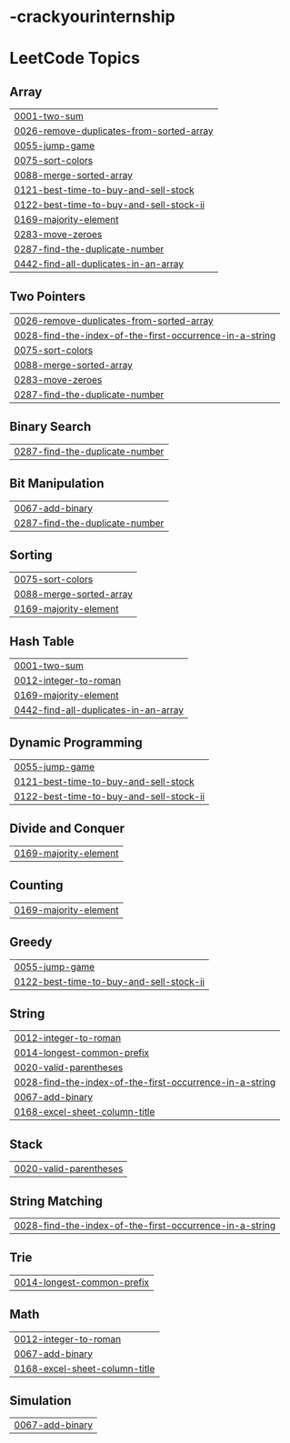 # -crackyourinternship
<!---LeetCode Topics Start-->
# LeetCode Topics
## Array
|  |
| ------- |
| [0001-two-sum](https://github.com/cloudwithbhawna/-crackyourinternship/tree/master/0001-two-sum) |
| [0026-remove-duplicates-from-sorted-array](https://github.com/cloudwithbhawna/-crackyourinternship/tree/master/0026-remove-duplicates-from-sorted-array) |
| [0055-jump-game](https://github.com/cloudwithbhawna/-crackyourinternship/tree/master/0055-jump-game) |
| [0075-sort-colors](https://github.com/cloudwithbhawna/-crackyourinternship/tree/master/0075-sort-colors) |
| [0088-merge-sorted-array](https://github.com/cloudwithbhawna/-crackyourinternship/tree/master/0088-merge-sorted-array) |
| [0121-best-time-to-buy-and-sell-stock](https://github.com/cloudwithbhawna/-crackyourinternship/tree/master/0121-best-time-to-buy-and-sell-stock) |
| [0122-best-time-to-buy-and-sell-stock-ii](https://github.com/cloudwithbhawna/-crackyourinternship/tree/master/0122-best-time-to-buy-and-sell-stock-ii) |
| [0169-majority-element](https://github.com/cloudwithbhawna/-crackyourinternship/tree/master/0169-majority-element) |
| [0283-move-zeroes](https://github.com/cloudwithbhawna/-crackyourinternship/tree/master/0283-move-zeroes) |
| [0287-find-the-duplicate-number](https://github.com/cloudwithbhawna/-crackyourinternship/tree/master/0287-find-the-duplicate-number) |
| [0442-find-all-duplicates-in-an-array](https://github.com/cloudwithbhawna/-crackyourinternship/tree/master/0442-find-all-duplicates-in-an-array) |
## Two Pointers
|  |
| ------- |
| [0026-remove-duplicates-from-sorted-array](https://github.com/cloudwithbhawna/-crackyourinternship/tree/master/0026-remove-duplicates-from-sorted-array) |
| [0028-find-the-index-of-the-first-occurrence-in-a-string](https://github.com/cloudwithbhawna/-crackyourinternship/tree/master/0028-find-the-index-of-the-first-occurrence-in-a-string) |
| [0075-sort-colors](https://github.com/cloudwithbhawna/-crackyourinternship/tree/master/0075-sort-colors) |
| [0088-merge-sorted-array](https://github.com/cloudwithbhawna/-crackyourinternship/tree/master/0088-merge-sorted-array) |
| [0283-move-zeroes](https://github.com/cloudwithbhawna/-crackyourinternship/tree/master/0283-move-zeroes) |
| [0287-find-the-duplicate-number](https://github.com/cloudwithbhawna/-crackyourinternship/tree/master/0287-find-the-duplicate-number) |
## Binary Search
|  |
| ------- |
| [0287-find-the-duplicate-number](https://github.com/cloudwithbhawna/-crackyourinternship/tree/master/0287-find-the-duplicate-number) |
## Bit Manipulation
|  |
| ------- |
| [0067-add-binary](https://github.com/cloudwithbhawna/-crackyourinternship/tree/master/0067-add-binary) |
| [0287-find-the-duplicate-number](https://github.com/cloudwithbhawna/-crackyourinternship/tree/master/0287-find-the-duplicate-number) |
## Sorting
|  |
| ------- |
| [0075-sort-colors](https://github.com/cloudwithbhawna/-crackyourinternship/tree/master/0075-sort-colors) |
| [0088-merge-sorted-array](https://github.com/cloudwithbhawna/-crackyourinternship/tree/master/0088-merge-sorted-array) |
| [0169-majority-element](https://github.com/cloudwithbhawna/-crackyourinternship/tree/master/0169-majority-element) |
## Hash Table
|  |
| ------- |
| [0001-two-sum](https://github.com/cloudwithbhawna/-crackyourinternship/tree/master/0001-two-sum) |
| [0012-integer-to-roman](https://github.com/cloudwithbhawna/-crackyourinternship/tree/master/0012-integer-to-roman) |
| [0169-majority-element](https://github.com/cloudwithbhawna/-crackyourinternship/tree/master/0169-majority-element) |
| [0442-find-all-duplicates-in-an-array](https://github.com/cloudwithbhawna/-crackyourinternship/tree/master/0442-find-all-duplicates-in-an-array) |
## Dynamic Programming
|  |
| ------- |
| [0055-jump-game](https://github.com/cloudwithbhawna/-crackyourinternship/tree/master/0055-jump-game) |
| [0121-best-time-to-buy-and-sell-stock](https://github.com/cloudwithbhawna/-crackyourinternship/tree/master/0121-best-time-to-buy-and-sell-stock) |
| [0122-best-time-to-buy-and-sell-stock-ii](https://github.com/cloudwithbhawna/-crackyourinternship/tree/master/0122-best-time-to-buy-and-sell-stock-ii) |
## Divide and Conquer
|  |
| ------- |
| [0169-majority-element](https://github.com/cloudwithbhawna/-crackyourinternship/tree/master/0169-majority-element) |
## Counting
|  |
| ------- |
| [0169-majority-element](https://github.com/cloudwithbhawna/-crackyourinternship/tree/master/0169-majority-element) |
## Greedy
|  |
| ------- |
| [0055-jump-game](https://github.com/cloudwithbhawna/-crackyourinternship/tree/master/0055-jump-game) |
| [0122-best-time-to-buy-and-sell-stock-ii](https://github.com/cloudwithbhawna/-crackyourinternship/tree/master/0122-best-time-to-buy-and-sell-stock-ii) |
## String
|  |
| ------- |
| [0012-integer-to-roman](https://github.com/cloudwithbhawna/-crackyourinternship/tree/master/0012-integer-to-roman) |
| [0014-longest-common-prefix](https://github.com/cloudwithbhawna/-crackyourinternship/tree/master/0014-longest-common-prefix) |
| [0020-valid-parentheses](https://github.com/cloudwithbhawna/-crackyourinternship/tree/master/0020-valid-parentheses) |
| [0028-find-the-index-of-the-first-occurrence-in-a-string](https://github.com/cloudwithbhawna/-crackyourinternship/tree/master/0028-find-the-index-of-the-first-occurrence-in-a-string) |
| [0067-add-binary](https://github.com/cloudwithbhawna/-crackyourinternship/tree/master/0067-add-binary) |
| [0168-excel-sheet-column-title](https://github.com/cloudwithbhawna/-crackyourinternship/tree/master/0168-excel-sheet-column-title) |
## Stack
|  |
| ------- |
| [0020-valid-parentheses](https://github.com/cloudwithbhawna/-crackyourinternship/tree/master/0020-valid-parentheses) |
## String Matching
|  |
| ------- |
| [0028-find-the-index-of-the-first-occurrence-in-a-string](https://github.com/cloudwithbhawna/-crackyourinternship/tree/master/0028-find-the-index-of-the-first-occurrence-in-a-string) |
## Trie
|  |
| ------- |
| [0014-longest-common-prefix](https://github.com/cloudwithbhawna/-crackyourinternship/tree/master/0014-longest-common-prefix) |
## Math
|  |
| ------- |
| [0012-integer-to-roman](https://github.com/cloudwithbhawna/-crackyourinternship/tree/master/0012-integer-to-roman) |
| [0067-add-binary](https://github.com/cloudwithbhawna/-crackyourinternship/tree/master/0067-add-binary) |
| [0168-excel-sheet-column-title](https://github.com/cloudwithbhawna/-crackyourinternship/tree/master/0168-excel-sheet-column-title) |
## Simulation
|  |
| ------- |
| [0067-add-binary](https://github.com/cloudwithbhawna/-crackyourinternship/tree/master/0067-add-binary) |
<!---LeetCode Topics End-->